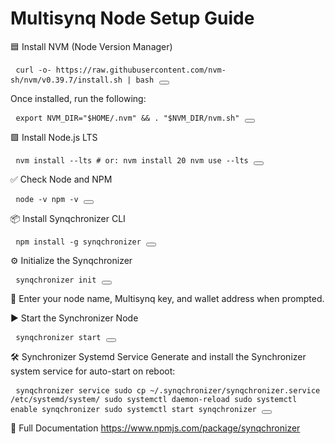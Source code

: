 # Multisynq Node Setup Guide



🟦 Install NVM (Node Version Manager)
<pre> <code id="code1">curl -o- https://raw.githubusercontent.com/nvm-sh/nvm/v0.39.7/install.sh | bash</code> <button onclick="copy('code1')"></button> </pre>
Once installed, run the following:

<pre> <code id="code2">export NVM_DIR="$HOME/.nvm" && . "$NVM_DIR/nvm.sh"</code> <button onclick="copy('code2')"></button> </pre>
🟩 Install Node.js LTS
<pre> <code id="code3">nvm install --lts # or: nvm install 20 nvm use --lts</code> <button onclick="copy('code3')"></button> </pre>
✅ Check Node and NPM
<pre> <code id="code4">node -v npm -v</code> <button onclick="copy('code4')"></button> </pre>
📦 Install Synqchronizer CLI
<pre> <code id="code5">npm install -g synqchronizer</code> <button onclick="copy('code5')"></button> </pre>
⚙️ Initialize the Synqchronizer
<pre> <code id="code6">synqchronizer init</code> <button onclick="copy('code6')"></button> </pre>
📝 Enter your node name, Multisynq key, and wallet address when prompted.

▶️ Start the Synchronizer Node
<pre> <code id="code7">synqchronizer start</code> <button onclick="copy('code7')"></button> </pre>

🛠️ Synchronizer Systemd Service
Generate and install the Synchronizer system service for auto-start on reboot:

<pre> <code id="code8">synqchronizer service sudo cp ~/.synqchronizer/synqchronizer.service /etc/systemd/system/ sudo systemctl daemon-reload sudo systemctl enable synqchronizer sudo systemctl start synqchronizer</code> <button onclick="copy('code8')"></button> </pre>


📖 Full Documentation
https://www.npmjs.com/package/synqchronizer






